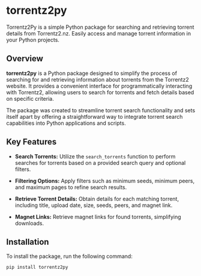 # torrentz2py
Torrentz2Py is a simple Python package for searching and retrieving torrent details from Torrentz2.nz. Easily access and manage torrent information in your Python projects.

## Overview

**torrentz2py** is a Python package designed to simplify the process of searching for and retrieving information about torrents from the Torrentz2 website. It provides a convenient interface for programmatically interacting with Torrentz2, allowing users to search for torrents and fetch details based on specific criteria.

The package was created to streamline torrent search functionality and sets itself apart by offering a straightforward way to integrate torrent search capabilities into Python applications and scripts.

## Key Features

- **Search Torrents:** Utilize the `search_torrents` function to perform searches for torrents based on a provided search query and optional filters.
  
- **Filtering Options:** Apply filters such as minimum seeds, minimum peers, and maximum pages to refine search results.

- **Retrieve Torrent Details:** Obtain details for each matching torrent, including title, upload date, size, seeds, peers, and magnet link.

- **Magnet Links:** Retrieve magnet links for found torrents, simplifying downloads.

## Installation

To install the package, run the following command:

```bash
pip install torrentz2py


